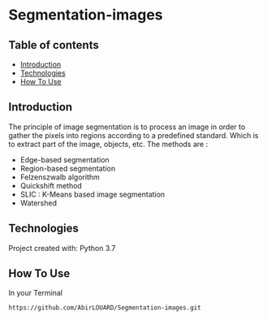 # Segmentation-images


## Table of contents

* [Introduction](#introduction)
* [Technologies](#technologies)
* [How To Use](#how-to-use)

## Introduction

The principle of image segmentation is to process an image in order
to gather the pixels into regions according to a predefined standard. 
Which is to extract part of the image, objects, etc.
The methods are :
- Edge-based segmentation
- Region-based segmentation
- Felzenszwalb algorithm
- Quickshift method
- SLIC : K-Means based image segmentation
- Watershed 

## Technologies

Project created with:
Python 3.7

## How To Use

In your Terminal

```
https://github.com/AbirLOUARD/Segmentation-images.git
```

